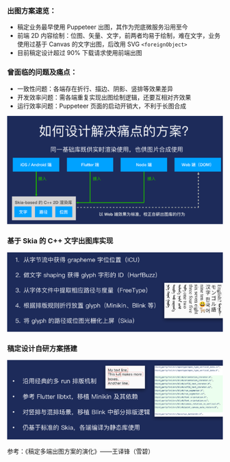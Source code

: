 ### 出图方案速览：

- 稿定业务最早使⽤ Puppeteer 出图，其作为兜底微服务沿⽤⾄今 
- 前端 2D 内容绘制：位图、⽮量、⽂字，前两者均易于绘制，难在⽂字，业务使⽤过基于 Canvas 的⽂字出图，后改⽤ SVG `<foreignObject> `
- 目前稿定设计超过 90% 下载请求使⽤前端出图

### 曾面临的问题及痛点：

- ⼀致性问题：各端存在折⾏、描边、阴影、竖排等效果差异
- 开发效率问题：需各端重复实现出图绘制逻辑，还要互相对⻬效果 
- 运⾏效率问题：Puppeteer ⻚⾯的启动开销⼤，不利于⻓图合成

![](../images/2023-7-14-1689325339060.png)

### 基于 Skia 的 C++ ⽂字出图库实现

![](../images/2023-7-14-1689325576713.png)

### 稿定设计自研方案搭建

![](../images/2023-7-14-1689325607041.png)

参考：《稿定多端出图⽅案的演化》——王译锋（雪碧）